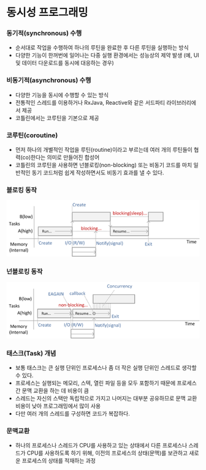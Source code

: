 # 동시성 프로그래밍

### 동기적(synchronous) 수행
- 순서대로 작업을 수행하여 하나의 루틴을 완료한 후 다른 루틴을 실행하는 방식
- 다양한 기능이 한꺼번에 일어나는 다중 실행 환경에서는 성능상의 제약 발생
(예, UI 및 데이터 다운로드를 동시에 대응하는 경우)

### 비동기적(asynchronous) 수행
- 다양한 기능을 동시에 수행할 수 있는 방식
- 전통적인 스레드를 이용하거나 RxJava, Reactive와 같은 서드파티 라이브러리에서 제공
- 코틀린에서는 코루틴을 기본으로 제공

### 코루틴(coroutine)
- 먼저 하나의 개별적인 작업을 루틴(routine)이라고 부르는데 여러 개의 루틴들이 협력(co)한다는 의미로 만들어진 합성어
- 코틀린의 코루틴을 사용하면 넌블로킹(non-blocking) 또는 비동기 코드를 마치 일반적인 동기 코드처럼 쉽게 작성하면서도 비동기 효과를 낼 수 있다.

### 블로킹 동작
![Alt text](/참조/블로킹.png)

### 넌블로킹 동작
![Alt text](/참조/넌블로킹.png)

### 태스크(Task) 개념
- 보통 태스크는 큰 실행 단위인 프로세스나 좀 더 작은 실행 단위인 스레드로 생각할 수 있다.
- 프로세스는 실행되는 메모리, 스텍, 열린 파일 등을 모두 포함하기 때문에 프로세스 간 문맥 교환을 하는 데 비용이 큼
- 스레드는 자신의 스택만 독립적으로 가지고 나머지는 대부분 공유하므로 문맥 교환 비용이 낮아 프로그래밍에서 많이 사용
- 다만 여러 개의 스레드를 구성하면 코드가 복잡하다.

### 문맥교환
- 하나의 프로세스나 스레드가 CPU를 사용하고 있는 상태에서 다른 프로세스나 스레드가 CPU를 사용하도록 하기 위해, 이전의 프로세스의 상태(문맥)를 보관하고 새로운 프로세스의 상태를 적재하는 과정